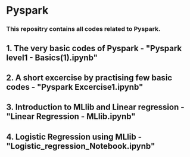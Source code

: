 # Pyspark
### This repositry contains all codes related to Pyspark.
## 1. The very basic codes of Pyspark - "Pyspark level1 - Basics(1).ipynb"
## 2. A short excercise by practising few basic codes - "Pyspark Excercise1.ipynb"
## 3. Introduction to MLlib and Linear regression - "Linear Regression - MLlib.ipynb"
## 4. Logistic Regression using MLlib - "Logistic_regression_Notebook.ipynb"

